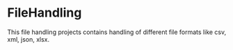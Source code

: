 # FileHandling

This file handling projects contains handling of different file formats like csv, xml, json, xlsx.
